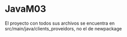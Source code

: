 # JavaM03


El proyecto con todos sus archivos se encuentra en src/main/java/clients_proveidors, no el de newpackage
